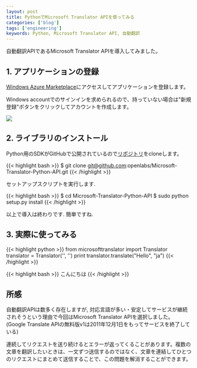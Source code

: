 ```yaml
---
layout: post
title: PythonでMicrosoft Translator APIを使ってみる
categories: ['blog']
tags: ['engineering']
keywords: Python, Microsoft Translator API, 自動翻訳
---
```


自動翻訳APIであるMicrosoft Translator APIを導入してみました。

## 1. アプリケーションの登録

[Windows Azure Marketplace](https://datamarket.azure.com/developer/applications/)にアクセスしてアプリケーションを登録します。

Windows accountでのサインインを求められるので、持っていない場合は"新規登録"ボタンをクリックしてアカウントを作成します。

<img src="/img/blog_microsoft_translator01.png" class="image-on-frame" />

## 2. ライブラリのインストール

Python用のSDKがGitHubで公開されているので[リポジトリ](https://github.com/openlabs/Microsoft-Translator-Python-API)をcloneします。

{{< highlight bash >}}
$ git clone git@github.com:openlabs/Microsoft-Translator-Python-API.git
{{< /highlight >}}

セットアップスクリプトを実行します.

{{< highlight bash >}}
$ cd Microsoft-Translator-Python-API
$ sudo python setup.py install
{{< /highlight >}}

以上で導入は終わりです. 簡単ですね.

## 3. 実際に使ってみる

{{< highlight python >}}
from microsofttranslator import Translator
translator = Translator('<Your Client ID>', '<Your Client Secret>')
print translator.translate("Hello", "ja")
{{< /highlight >}}

{{< highlight bash >}}
こんにちは
{{< /highlight >}}

## 所感

自動翻訳APIは数多く存在しますが, 対応言語が多い・安定してサービスが継続されそうという理由で今回はMicrosoft Translator APIを選択しました。
(Google Translate APIの無料版v1は2011年12月1日をもってサービスを終了している)

連続してリクエストを送り続けるとエラーが返ってくることがあります。複数の文章を翻訳したいときは、一文ずつ送信するのではなく、文章を連結してひとつのリクエストにまとめて送信することで、この問題を解消することができます。
